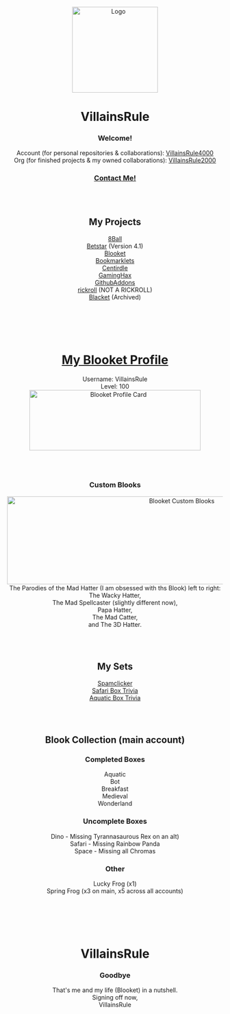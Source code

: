<div id="top"></div>
<br />
<div align="center">
    <img src="https://avatars.githubusercontent.com/u/101288516?v=4" alt="Logo" width="200" height="200">
  <h1 align="center">VillainsRule</h1>
  <h3 align="center">Welcome!</h3>


  <p align="center">
    Account (for personal repositories & collaborations): <a href="https://github.com/VillainsRule4000">VillainsRule4000</a><br>
    Org (for finished projects & my owned collaborations): <a href="https://github.com/orgs/VillainsRule2000">VillainsRule2000</a><br>
  </p>
</div>
<div id="top"></div>
<div align="center">
  <h3 align="center"><a href="https://github.com/orgs/VillainsRule2000/discussions">Contact Me!</a></h3>
</div>
<br>
<div id="top"></div>
<br />
<div align="center">
  <h2 align="center">My Projects</h2>

  <p align="center">
    <a href="https://github.com/VillainsRule2000/8Ball">8Ball</a><br>
    <a href="https://villainsrule2000.github.io/Betastar/">Betstar</a> (Version 4.1)<br>
    <a href="https://villainsrule2000.github.io/Blooket/">Blooket</a><br>
    <a href="https://villainsrule2000.github.io/Bookmarklets/">Bookmarklets</a><br>
    <a href="https://villainsrule2000.github.io/centirdle/">Centirdle</a><br>
    <a href="https://villainsrule2000.github.io/GamingHax/">GamingHax</a><br>
    <a href="https://github.com/villainsrule2000/GithubAddons">GithubAddons</a><br>
    <a href="https://villainsrule2000.github.io/rickroll">rickroll</a> (NOT A RICKROLL)<br>
    <a href="https://github.com/villainsrule2000/Blacket">Blacket</a> (Archived)
  </p>
</div>
<br>
<br>
<br>
<div id="top"></div>
<br />
<div align="center">
  <h1 align="center"><a href="https://dashboard.blooket.com/stats?name=VillainsRule">My Blooket Profile</a></h1>

  <p align="center">
    Username: VillainsRule<br>
    Level: 100<br>
    <img src="https://user-images.githubusercontent.com/101288516/162641587-dcb45510-b811-4191-a6cd-bbb38e67ca44.png" alt="Blooket Profile Card" width="400" height="141">
  </p>
</div>
<br>
<div id="top"></div>
<br />
<div align="center">
  <h3 align="center">Custom Blooks</h3>

  <p align="center">
    <img src="https://user-images.githubusercontent.com/101288516/162641667-52e14979-8052-4f11-b1e1-cb8e833ac299.png" alt="Blooket Custom Blooks" width="800" height="205"><br>
    The Parodies of the Mad Hatter (I am obsessed with ths Blook) left to right:<br>
    The Wacky Hatter,<br>
    The Mad Spellcaster (slightly different now),<br>
    Papa Hatter,<br>
    The Mad Catter,<br>
    and The 3D Hatter.
  </p>
</div>
<br>
<div id="top"></div>
<br />
<div align="center">
  <h2 align="center">My Sets</h2>

  <p align="center">
    <a href="https://www.blooket.com/set/622253d9065ce38701245299">Spamclicker</a><br>
    <a href="https://www.blooket.com/set/624f2f29adc794359923a685">Safari Box Trivia</a><br>
    <a href="https://www.blooket.com/set/6251e2e45d65c030fb5f3d64">Aquatic Box Trivia</a><br
  </p>
</div>
<br>
<div id="top"></div>
<br />
<div align="center">
  <h2 align="center">Blook Collection (main account)</h2>

  <h3 align="center">Completed Boxes</h3>
  
  <p align="center">
    Aquatic<br>
    Bot<br>
    Breakfast<br>
    Medieval<br>
    Wonderland<br>
  </p>
  <h3 align="center">Uncomplete Boxes</h3>
  
  <p align="center">
    Dino - Missing Tyrannasaurous Rex on an alt)<br>
    Safari - Missing Rainbow Panda<br>
    Space - Missing all Chromas<br>
  </p>
  <h3 align="center">Other</a></h3>
  
  <p align="center">
    Lucky Frog (x1)<br>
    Spring Frog (x3 on main, x5 across all accounts)<br>
  </p>
</div>
<br>
<br>
<br>
<div id="top"></div>
<br />
<div align="center">
  <h1 align="center">VillainsRule</h1>
  <h3 align="center">Goodbye</h3>


  <p align="center">
    That's me and my life (Blooket) in a nutshell.<br>
    Signing off now,<br>
    VillainsRule
  </p>
</div>
